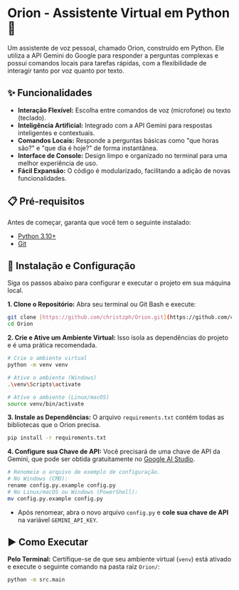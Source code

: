 # Orion - Assistente Virtual em Python 🤖
Um assistente de voz pessoal, chamado Orion, construído em Python. Ele utiliza a API Gemini do Google para responder a perguntas complexas e possui comandos locais para tarefas rápidas, com a flexibilidade de interagir tanto por voz quanto por texto.

## ✨ Funcionalidades

-   **Interação Flexível:** Escolha entre comandos de voz (microfone) ou texto (teclado).
-   **Inteligência Artificial:** Integrado com a API Gemini para respostas inteligentes e contextuais.
-   **Comandos Locais:** Responde a perguntas básicas como "que horas são?" e "que dia é hoje?" de forma instantânea.
-   **Interface de Console:** Design limpo e organizado no terminal para uma melhor experiência de uso.
-   **Fácil Expansão:** O código é modularizado, facilitando a adição de novas funcionalidades.

## 📋 Pré-requisitos

Antes de começar, garanta que você tem o seguinte instalado:
-   [Python 3.10+](https://www.python.org/downloads/)
-   [Git](https://git-scm.com/downloads)

## 🚀 Instalação e Configuração
Siga os passos abaixo para configurar e executar o projeto em sua máquina local.

**1. Clone o Repositório:**
Abra seu terminal ou Git Bash e execute:
```bash
git clone [https://github.com/christzph/Orion.git](https://github.com/christzph/Orion.git)
cd Orion
```

**2. Crie e Ative um Ambiente Virtual:**
Isso isola as dependências do projeto e é uma prática recomendada.
```bash
# Crie o ambiente virtual
python -m venv venv

# Ative o ambiente (Windows)
.\venv\Scripts\activate

# Ative o ambiente (Linux/macOS)
source venv/bin/activate
```

**3. Instale as Dependências:**
O arquivo `requirements.txt` contém todas as bibliotecas que o Orion precisa.
```bash
pip install -r requirements.txt
```

**4. Configure sua Chave de API:**
Você precisará de uma chave de API da Gemini, que pode ser obtida gratuitamente no [Google AI Studio](https://aistudio.google.com/).

```bash
# Renomeie o arquivo de exemplo de configuração.
# No Windows (CMD):
rename config.py.example config.py
# No Linux/macOS ou Windows (PowerShell):
mv config.py.example config.py
```
-   Após renomear, abra o novo arquivo `config.py` e **cole sua chave de API** na variável `GEMINI_API_KEY`.

## ▶️ Como Executar
**Pelo Terminal:**
Certifique-se de que seu ambiente virtual (`venv`) está ativado e execute o seguinte comando na pasta raiz `Orion/`:
```bash
python -m src.main
```

